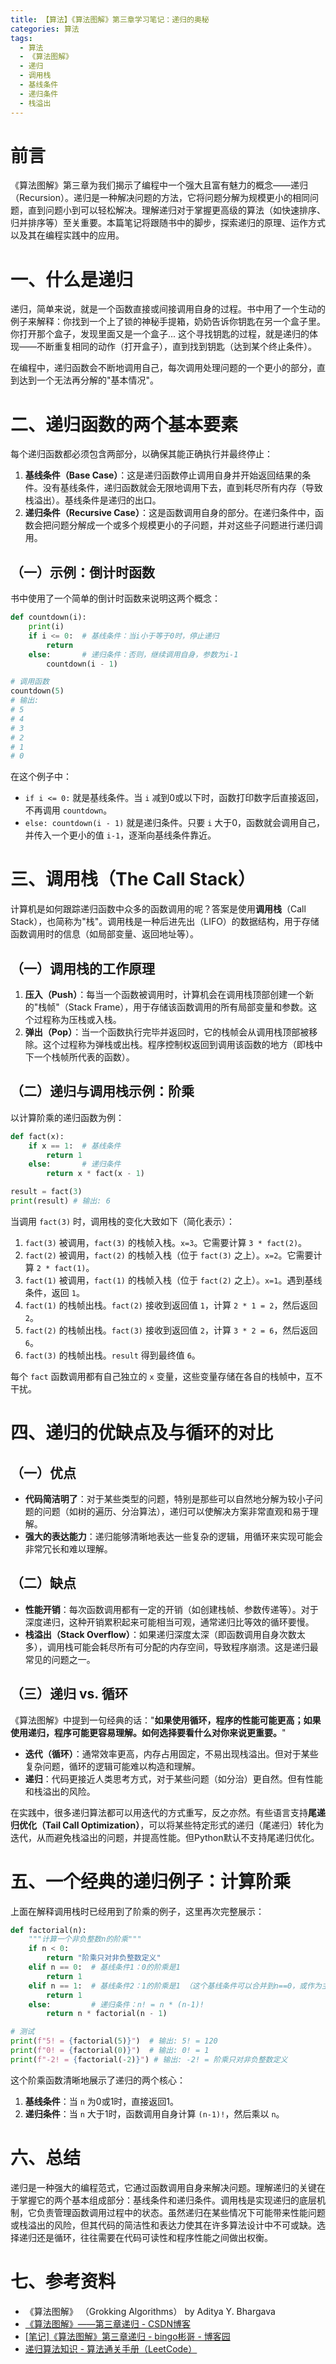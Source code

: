 ```yaml
---
title: 【算法】《算法图解》第三章学习笔记：递归的奥秘
categories: 算法
tags:
  - 算法
  - 《算法图解》
  - 递归
  - 调用栈
  - 基线条件
  - 递归条件
  - 栈溢出
---
```


# 前言

《算法图解》第三章为我们揭示了编程中一个强大且富有魅力的概念——递归（Recursion）。递归是一种解决问题的方法，它将问题分解为规模更小的相同问题，直到问题小到可以轻松解决。理解递归对于掌握更高级的算法（如快速排序、归并排序等）至关重要。本篇笔记将跟随书中的脚步，探索递归的原理、运作方式以及其在编程实践中的应用。

# 一、什么是递归

递归，简单来说，就是一个函数直接或间接调用自身的过程。书中用了一个生动的例子来解释：你找到一个上了锁的神秘手提箱，奶奶告诉你钥匙在另一个盒子里。你打开那个盒子，发现里面又是一个盒子... 这个寻找钥匙的过程，就是递归的体现——不断重复相同的动作（打开盒子），直到找到钥匙（达到某个终止条件）。

在编程中，递归函数会不断地调用自己，每次调用处理问题的一个更小的部分，直到达到一个无法再分解的"基本情况"。

# 二、递归函数的两个基本要素

每个递归函数都必须包含两部分，以确保其能正确执行并最终停止：

1.  **基线条件（Base Case）**：这是递归函数停止调用自身并开始返回结果的条件。没有基线条件，递归函数就会无限地调用下去，直到耗尽所有内存（导致栈溢出）。基线条件是递归的出口。
2.  **递归条件（Recursive Case）**：这是函数调用自身的部分。在递归条件中，函数会把问题分解成一个或多个规模更小的子问题，并对这些子问题进行递归调用。

## （一）示例：倒计时函数

书中使用了一个简单的倒计时函数来说明这两个概念：

```python
def countdown(i):
    print(i)
    if i <= 0:  # 基线条件：当i小于等于0时，停止递归
        return
    else:       # 递归条件：否则，继续调用自身，参数为i-1
        countdown(i - 1)

# 调用函数
countdown(5)
# 输出:
# 5
# 4
# 3
# 2
# 1
# 0
```

在这个例子中：
*   `if i <= 0:` 就是基线条件。当 `i` 减到0或以下时，函数打印数字后直接返回，不再调用 `countdown`。
*   `else: countdown(i - 1)` 就是递归条件。只要 `i` 大于0，函数就会调用自己，并传入一个更小的值 `i-1`，逐渐向基线条件靠近。

# 三、调用栈（The Call Stack）

计算机是如何跟踪递归函数中众多的函数调用的呢？答案是使用**调用栈**（Call Stack），也简称为"栈"。调用栈是一种后进先出（LIFO）的数据结构，用于存储函数调用时的信息（如局部变量、返回地址等）。

## （一）调用栈的工作原理

1.  **压入（Push）**：每当一个函数被调用时，计算机会在调用栈顶部创建一个新的"栈帧"（Stack Frame），用于存储该函数调用的所有局部变量和参数。这个过程称为压栈或入栈。
2.  **弹出（Pop）**：当一个函数执行完毕并返回时，它的栈帧会从调用栈顶部被移除。这个过程称为弹栈或出栈。程序控制权返回到调用该函数的地方（即栈中下一个栈帧所代表的函数）。

## （二）递归与调用栈示例：阶乘

以计算阶乘的递归函数为例：

```python
def fact(x):
    if x == 1:  # 基线条件
        return 1
    else:       # 递归条件
        return x * fact(x - 1)

result = fact(3)
print(result) # 输出: 6
```

当调用 `fact(3)` 时，调用栈的变化大致如下（简化表示）：

1.  `fact(3)` 被调用，`fact(3)` 的栈帧入栈。`x=3`。它需要计算 `3 * fact(2)`。
2.  `fact(2)` 被调用，`fact(2)` 的栈帧入栈（位于 `fact(3)` 之上）。`x=2`。它需要计算 `2 * fact(1)`。
3.  `fact(1)` 被调用，`fact(1)` 的栈帧入栈（位于 `fact(2)` 之上）。`x=1`。遇到基线条件，返回 `1`。
4.  `fact(1)` 的栈帧出栈。`fact(2)` 接收到返回值 `1`，计算 `2 * 1 = 2`，然后返回 `2`。
5.  `fact(2)` 的栈帧出栈。`fact(3)` 接收到返回值 `2`，计算 `3 * 2 = 6`，然后返回 `6`。
6.  `fact(3)` 的栈帧出栈。`result` 得到最终值 `6`。

每个 `fact` 函数调用都有自己独立的 `x` 变量，这些变量存储在各自的栈帧中，互不干扰。

# 四、递归的优缺点及与循环的对比

## （一）优点

*   **代码简洁明了**：对于某些类型的问题，特别是那些可以自然地分解为较小子问题的问题（如树的遍历、分治算法），递归可以使解决方案非常直观和易于理解。
*   **强大的表达能力**：递归能够清晰地表达一些复杂的逻辑，用循环来实现可能会非常冗长和难以理解。

## （二）缺点

*   **性能开销**：每次函数调用都有一定的开销（如创建栈帧、参数传递等）。对于深度递归，这种开销累积起来可能相当可观，通常递归比等效的循环要慢。
*   **栈溢出（Stack Overflow）**：如果递归深度太深（即函数调用自身次数太多），调用栈可能会耗尽所有可分配的内存空间，导致程序崩溃。这是递归最常见的问题之一。

## （三）递归 vs. 循环

《算法图解》中提到一句经典的话："**如果使用循环，程序的性能可能更高；如果使用递归，程序可能更容易理解。如何选择要看什么对你来说更重要。**"

*   **迭代（循环）**：通常效率更高，内存占用固定，不易出现栈溢出。但对于某些复杂问题，循环的逻辑可能难以构造和理解。
*   **递归**：代码更接近人类思考方式，对于某些问题（如分治）更自然。但有性能和栈溢出的风险。

在实践中，很多递归算法都可以用迭代的方式重写，反之亦然。有些语言支持**尾递归优化（Tail Call Optimization）**，可以将某些特定形式的递归（尾递归）转化为迭代，从而避免栈溢出的问题，并提高性能。但Python默认不支持尾递归优化。

# 五、一个经典的递归例子：计算阶乘

上面在解释调用栈时已经用到了阶乘的例子，这里再次完整展示：

```python
def factorial(n):
    """计算一个非负整数n的阶乘"""
    if n < 0:
        return "阶乘只对非负整数定义"
    elif n == 0:  # 基线条件1：0的阶乘是1
        return 1
    elif n == 1:  # 基线条件2：1的阶乘是1 （这个基线条件可以合并到n==0，或作为主要基线）
        return 1
    else:         # 递归条件：n! = n * (n-1)!
        return n * factorial(n - 1)

# 测试
print(f"5! = {factorial(5)}")  # 输出: 5! = 120
print(f"0! = {factorial(0)}")  # 输出: 0! = 1
print(f"-2! = {factorial(-2)}") # 输出: -2! = 阶乘只对非负整数定义
```

这个阶乘函数清晰地展示了递归的两个核心：
1.  **基线条件**：当 `n` 为0或1时，直接返回1。
2.  **递归条件**：当 `n` 大于1时，函数调用自身计算 `(n-1)!`，然后乘以 `n`。

# 六、总结

递归是一种强大的编程范式，它通过函数调用自身来解决问题。理解递归的关键在于掌握它的两个基本组成部分：基线条件和递归条件。调用栈是实现递归的底层机制，它负责管理函数调用过程中的状态。虽然递归在某些情况下可能带来性能问题或栈溢出的风险，但其代码的简洁性和表达力使其在许多算法设计中不可或缺。选择递归还是循环，往往需要在代码可读性和程序性能之间做出权衡。

# 七、参考资料

-   《算法图解》 （Grokking Algorithms） by Aditya Y. Bhargava
-   [《算法图解》——第三章递归 - CSDN博客](https://blog.csdn.net/qq_41010142/article/details/80042671)
-   [[笔记]《算法图解》第三章递归 - bingo彬哥 - 博客园](https://www.cnblogs.com/everfight/p/grokking_algorithms_note_3.html)
-   [递归算法知识 - 算法通关手册（LeetCode）](https://algo.itcharge.cn/09.Algorithm-Base/02.Recursive-Algorithm/01.Recursive-Algorithm/) 